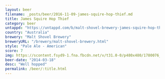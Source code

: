 ```yaml
---
layout: beer
filename: _posts/beer/2016-11-09-james-squire-hop-thief.md
title: James Squire Hop Thief
category: beer
untappd: "https://untappd.com/b/malt-shovel-brewery-james-squire-hop-thief-7/967571"
country: "Australia"
brewery: "Malt Shovel Brewery"
breweryURL: "/brewery/malt-shovel-brewery.html"
style: "Pale Ale - American"
score: 7
img: https://scontent.fsyd9-1.fna.fbcdn.net/v/t31.0-0/p480x480/1780076_10152327617588745_1756511326_o.jpg?_nc_cat=105&_nc_sid=e007fa&_nc_ohc=XYp3wQPC6qwAX9hs6wj&_nc_ht=scontent.fsyd9-1.fna&_nc_tp=6&oh=b31e9e38fd9771c2f15e54465da53634&oe=5F4789C1
beer-date: "2014-03-18"
desc: "Well hopped"
permalink: /beer/:title.html
---
```

